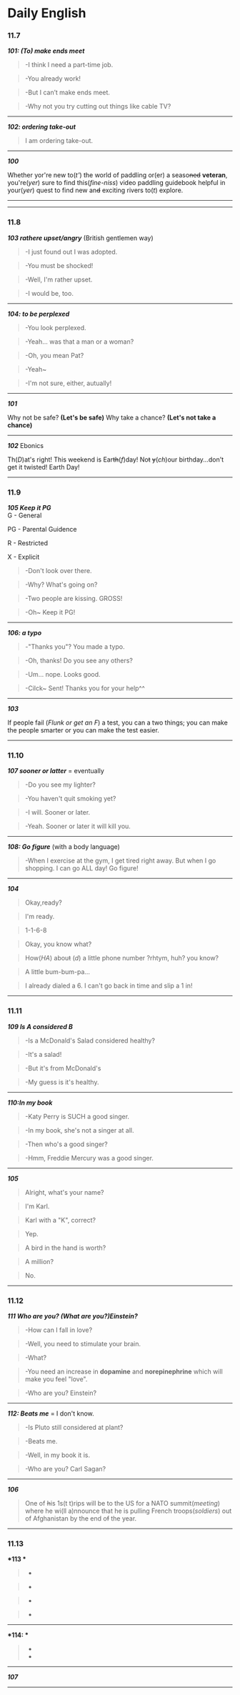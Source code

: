 # Daily English

### 11.7


__*101: (To) make ends meet*__

>-I think I need a part-time job.

>-You already work!

>-But I can’t make ends meet.

>-Why not you try cutting out things like cable TV?

---
__*102: ordering take-out*__
> I am ordering take-out. 

---
__*100*__

Whether yor're new to(*t'*) the world of paddling or(er) a seaso~~ned~~ **veteran**, you're(*yer*) sure to find this(*fine-niss*) video paddling guidebook helpful in your(*yer*) quest to find new an~~d~~ exciting rivers to(_t_) explore.

---
---

### 11.8


__*103 rathere upset/angry*__  (British gentlemen way)

>-I just found out I was adopted.

>-You must be shocked!

>-Well, I'm rather upset.

>-I would be, too.

---
__*104: to be perplexed*__
> -You look perplexed.

> -Yeah... was that a man or a woman?

> -Oh, you mean Pat?

> -Yeah~

> -I'm not sure, either, autually!

---
__*101*__

Why not be safe? __(Let's be safe)__
Why take a chance? __(Let's not take a chance)__

---

__*102*__
Ebonics

Th(_D_)at's right! This weekend is Ear~~th~~(_f_)day! No~~t~~ ~~y~~(_ch_)our birthday...don't get it twisted! Earth Day!

---

### 11.9


__*105 Keep it PG*__  
G - General

PG - Parental Guidence

R - Restricted

X - Explicit

>-Don't look over there.

>-Why? What's going on?

>-Two people are kissing. GROSS!

>-Oh~ Keep it PG!

---
__*106: a typo*__
> -"Thanks you"? You made a typo.

> -Oh, thanks! Do you see any others?

> -Um... nope. Looks good.

> -Cilck~ Sent! Thanks you for your help^^

---
__*103*__

If people fail (_Flunk or get an F_) a test, you can a two things; you can make the people smarter or you can make the test easier.

---

### 11.10


__*107 sooner or latter*__  = eventually 

>-Do you see my lighter?

>-You haven't quit smoking yet?

>-I will. Sooner or later.

>-Yeah. Sooner or later it will kill you.

---
__*108: Go figure*__ (with a body language)
> -When I exercise at the gym, I get tired right away. But when I go shopping. I can go ALL day! 
> Go figure!

---
__*104*__

>Okay,ready?

>I'm ready.

>1-1-6-8

>Okay, you know what?

>How(_HA_) abou~~t~~ (_d_) a little phone number ?rhtym, huh? you know?

>A little bum-bum-pa...

>I already dialed a 6. I can't go back in time and slip a 1 in!

---

### 11.11


__*109 Is A considered B*__

>-Is a McDonald's Salad considered healthy?

>-It's a salad! 

>-But it's from McDonald's

>-My guess is it's healthy.

---
__*110:In my book*__ 
>-Katy Perry is SUCH a good singer.

>-In my book, she's not a singer at all.

>-Then who's a good singer?

>-Hmm, Freddie Mercury was a good singer.

---
__*105*__

>Alright, what's your name?

>I'm Karl.

>Karl with a "K", correct?

>Yep.

>A bird in the hand is worth?

>A million?

>No.

---

### 11.12


__*111 Who are you? (What are you?)Einstein?*__

>-How can I fall in love?

>-Well, you need to stimulate your brain.

>-What?

>-You need an increase in __dopamine__ and __norepinephrine__ which will make you feel "love".

>-Who are you? Einstein?
---
__*112: Beats me*__  = I don't know.
>-Is Pluto still considered at plant?

>-Beats me.

>-Well, in my book it is. 

>-Who are you? Carl Sagan?

---
__*106*__

>One of ~~h~~is 1s(t t)rips will be to the US for a NATO summit(_meeting_) where he wi(ll a)nnounce that he is pulling French troops(_soldiers_) out of Afghanistan by the end o~~f~~ the year.

---
### 11.13


__*113 *__

>-

>-

>-

>-

---
__*114: *__ 
>-
>-

---
__*107*__

>

>

>

>

>

>

>

---